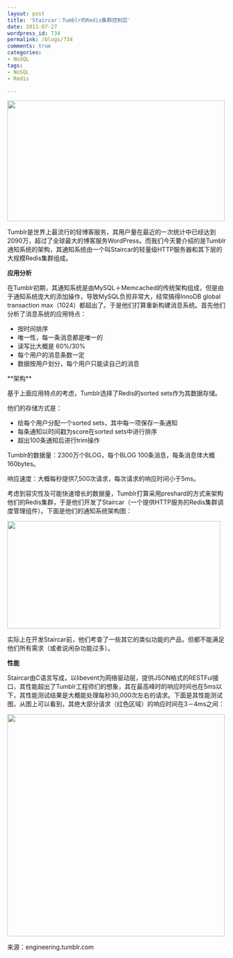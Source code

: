 ```yaml
---
layout: post
title: 'Staircar：Tumblr的Redis集群控制层'
date: 2011-07-27
wordpress_id: 734
permalink: /blogs/734
comments: true
categories:
- NoSQL
tags:
- NoSQL
- Redis

---
```

<img class="alignnone" title="Tumblr" src="http://media.tumblr.com/tumblr_lol77xDgkf1qz6daf.png" alt="" width="500" height="277" />

Tumblr是世界上最流行的轻博客服务，其用户量在最近的一次统计中已经达到2090万，超过了全球最大的博客服务WordPress。而我们今天要介绍的是Tumblr通知系统的架构，其通知系统由一个叫Staircar的轻量级HTTP服务器和其下层的大规模Redis集群组成。

**应用分析**

在Tumblr初期，其通知系统是由MySQL＋Memcached的传统架构组成，但是由于通知系统庞大的添加操作，导致MySQL负担非常大，经常搞得InnoDB global transaction max（1024）都超出了。于是他们打算重新构建消息系统。首先他们分析了消息系统的应用特点：
<ul>
	<li>按时间排序</li>
	<li>唯一性，每一条消息都是唯一的</li>
	<li>读写比大概是 60%/30%</li>
	<li>每个用户的消息条数一定</li>
	<li>数据按用户划分，每个用户只能读自己的消息</li>
</ul>
**架构**

基于上面应用特点的考虑，Tumblr选择了Redis的sorted sets作为其数据存储。

他们的存储方式是：
<ul>
	<li>给每个用户分配一个sorted sets，其中每一项保存一条通知</li>
	<li>每条通知以时间戳为score在sorted sets中进行排序</li>
	<li>超出100条通知后进行trim操作</li>
</ul>
Tumblr的数据量：2300万个BLOG，每个BLOG 100条消息，每条消息体大概160bytes。

响应速度：大概每秒提供7,500次请求，每次请求的响应时间小于5ms。

考虑到容灾性及可能快速增长的数据量，Tumblr打算采用preshard的方式来架构他们的Redis集群，于是他们开发了Staircar（一个提供HTTP服务的Redis集群调度管理组件）。下面是他们的通知系统架构图：

<img class="alignnone" title="架构" src="http://blog.nosqlfan.com/wp-content/uploads/2011/07/tumblr_lollyoX2RT1qz6daf.png" alt="" width="490" height="247" />

实际上在开发Staircar前，他们考查了一些其它的类似功能的产品，但都不能满足他们所有需求（或者说闲杂功能过多）。

**性能**

Staircar由C语言写成，以libevent为网络驱动层，提供JSON格式的RESTFul接口，其性能超出了Tumblr工程师们的想象，其在最高峰时的响应时间也在5ms以下，其性能测试结果是大概能处理每秒30,000次左右的请求。下面是其性能测试图，从图上可以看到，其绝大部分请求（红色区域）的响应时间在3－4ms之间：

<img class="alignnone" title="性能" src="http://blog.nosqlfan.com/wp-content/uploads/2011/07/staircarbench.jpeg" alt="" width="500" height="510" />

来源：engineering.tumblr.com
